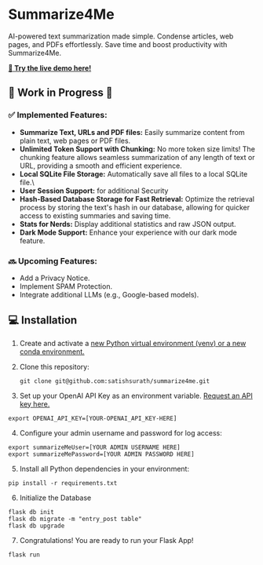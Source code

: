 # Summarize4Me

AI-powered text summarization made simple. Condense articles, web pages, and PDFs effortlessly. Save time and boost productivity with Summarize4Me.

[**🔗 Try the live demo here!**](https://ai.sati.sh/index)

## 🚧 Work in Progress 🚧

### ✅ Implemented Features:
- **Summarize Text, URLs and PDF files:** Easily summarize content from plain text, web pages or PDF files.
- **Unlimited Token Support with Chunking:** No more token size limits! The chunking feature allows seamless summarization of any length of text or URL, providing a smooth and efficient experience.
- **Local SQLite File Storage:** Automatically save all files to a local SQLite file.\
- **User Session Support:** for additional Security
- **Hash-Based Database Storage for Fast Retrieval:** Optimize the retrieval process by storing the text's hash in our database, allowing for quicker access to existing summaries and saving time.
- **Stats for Nerds:** Display additional statistics and raw JSON output.
- **Dark Mode Support:** Enhance your experience with our dark mode feature.

### 🔜 Upcoming Features:

- Add a Privacy Notice.
- Implement SPAM Protection.
- Integrate additional LLMs (e.g., Google-based models).

## 💻 Installation

1. Create and activate a [new Python virtual environment (venv) or a new conda environment.](/docs/new-virtual-python-env.md)

   
2. Clone this repository:
   ```shell
   git clone git@github.com:satishsurath/summarize4me.git
    ```

3. Set up your OpenAI API Key as an environment variable. [Request an API key here.](https://openai.com/blog/openai-api)
```shell
export OPENAI_API_KEY=[YOUR-OPENAI_API_KEY-HERE]
```
4. Configure your admin username and password for log access:
```shell
export summarizeMeUser=[YOUR ADMIN USERNAME HERE]
export summarizeMePassword=[YOUR ADMIN PASSWORD HERE]
```

5. Install all Python dependencies in your environment:
```shell
pip install -r requirements.txt
```
6. Initialize the Database 
```shell
flask db init
flask db migrate -m "entry_post table"
flask db upgrade
```
7. Congratulations! You are ready to run your Flask App!
```shell
flask run
```

